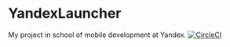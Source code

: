 # YandexLauncher

My project in school of mobile development at Yandex.
[![CircleCI](https://circleci.com/gh/Domash/YandexLauncher/tree/master.svg?style=svg)](https://circleci.com/gh/Domash/YandexLauncher/tree/master)
